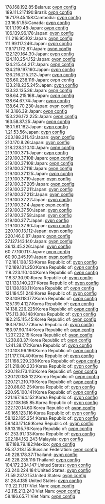 178.168.192.85:Belarus: [ovpn config](vpn/178_168_192_85.ovpn)  
189.111.217.190:Brazil: [ovpn config](vpn/189_111_217_190.ovpn)  
167.179.45.158:Cambodia: [ovpn config](vpn/167_179_45_158.ovpn)  
23.16.51.55:Canada: [ovpn config](vpn/23_16_51_55.ovpn)  
101.1.199.48:Japan: [ovpn config](vpn/101_1_199_48.ovpn)  
106.139.96.178:Japan: [ovpn config](vpn/106_139_96_178.ovpn)  
111.216.95.102:Japan: [ovpn config](vpn/111_216_95_102.ovpn)  
111.99.117.246:Japan: [ovpn config](vpn/111_99_117_246.ovpn)  
119.171.172.87:Japan: [ovpn config](vpn/119_171_172_87.ovpn)  
122.129.164.30:Japan: [ovpn config](vpn/122_129_164_30.ovpn)  
124.110.254.152:Japan: [ovpn config](vpn/124_110_254_152.ovpn)  
124.215.44.217:Japan: [ovpn config](vpn/124_215_44_217.ovpn)  
124.219.197.160:Japan: [ovpn config](vpn/124_219_197_160.ovpn)  
126.216.215.212:Japan: [ovpn config](vpn/126_216_215_212.ovpn)  
126.60.238.116:Japan: [ovpn config](vpn/126_60_238_116.ovpn)  
133.218.235.245:Japan: [ovpn config](vpn/133_218_235_245.ovpn)  
133.32.135.36:Japan: [ovpn config](vpn/133_32_135_36.ovpn)  
138.64.215.168:Japan: [ovpn config](vpn/138_64_215_168.ovpn)  
138.64.67.74:Japan: [ovpn config](vpn/138_64_67_74.ovpn)  
138.64.70.230:Japan: [ovpn config](vpn/138_64_70_230.ovpn)  
14.3.166.39:Japan: [ovpn config](vpn/14_3_166_39.ovpn)  
153.226.172.225:Japan: [ovpn config](vpn/153_226_172_225.ovpn)  
163.58.87.25:Japan: [ovpn config](vpn/163_58_87_25.ovpn)  
180.1.61.182:Japan: [ovpn config](vpn/180_1_61_182.ovpn)  
1.21.53.56:Japan: [ovpn config](vpn/1_21_53_56.ovpn)  
203.188.211.43:Japan: [ovpn config](vpn/203_188_211_43.ovpn)  
210.170.8.26:Japan: [ovpn config](vpn/210_170_8_26.ovpn)  
218.228.210.10:Japan: [ovpn config](vpn/218_228_210_10.ovpn)  
219.100.37.1:Japan: [ovpn config](vpn/219_100_37_1.ovpn)  
219.100.37.108:Japan: [ovpn config](vpn/219_100_37_108.ovpn)  
219.100.37.109:Japan: [ovpn config](vpn/219_100_37_109.ovpn)  
219.100.37.116:Japan: [ovpn config](vpn/219_100_37_116.ovpn)  
219.100.37.125:Japan: [ovpn config](vpn/219_100_37_125.ovpn)  
219.100.37.19:Japan: [ovpn config](vpn/219_100_37_19.ovpn)  
219.100.37.205:Japan: [ovpn config](vpn/219_100_37_205.ovpn)  
219.100.37.211:Japan: [ovpn config](vpn/219_100_37_211.ovpn)  
219.100.37.213:Japan: [ovpn config](vpn/219_100_37_213.ovpn)  
219.100.37.22:Japan: [ovpn config](vpn/219_100_37_22.ovpn)  
219.100.37.4:Japan: [ovpn config](vpn/219_100_37_4.ovpn)  
219.100.37.50:Japan: [ovpn config](vpn/219_100_37_50.ovpn)  
219.100.37.58:Japan: [ovpn config](vpn/219_100_37_58.ovpn)  
219.100.37.7:Japan: [ovpn config](vpn/219_100_37_7.ovpn)  
219.100.37.90:Japan: [ovpn config](vpn/219_100_37_90.ovpn)  
220.100.13.112:Japan: [ovpn config](vpn/220_100_13_112.ovpn)  
220.146.0.87:Japan: [ovpn config](vpn/220_146_0_87.ovpn)  
27.127.143.140:Japan: [ovpn config](vpn/27_127_143_140.ovpn)  
36.13.45.226:Japan: [ovpn config](vpn/36_13_45_226.ovpn)  
60.77.100.117:Japan: [ovpn config](vpn/60_77_100_117.ovpn)  
60.90.245.191:Japan: [ovpn config](vpn/60_90_245_191.ovpn)  
112.161.108.153:Korea Republic of: [ovpn config](vpn/112_161_108_153.ovpn)  
112.169.131.250:Korea Republic of: [ovpn config](vpn/112_169_131_250.ovpn)  
118.223.110.104:Korea Republic of: [ovpn config](vpn/118_223_110_104.ovpn)  
118.37.30.90:Korea Republic of: [ovpn config](vpn/118_37_30_90.ovpn)  
121.133.140.237:Korea Republic of: [ovpn config](vpn/121_133_140_237.ovpn)  
121.138.163.11:Korea Republic of: [ovpn config](vpn/121_138_163_11.ovpn)  
121.184.51.248:Korea Republic of: [ovpn config](vpn/121_184_51_248.ovpn)  
123.109.118.177:Korea Republic of: [ovpn config](vpn/123_109_118_177.ovpn)  
125.139.4.127:Korea Republic of: [ovpn config](vpn/125_139_4_127.ovpn)  
14.138.226.225:Korea Republic of: [ovpn config](vpn/14_138_226_225.ovpn)  
175.113.98.148:Korea Republic of: [ovpn config](vpn/175_113_98_148.ovpn)  
182.215.115.45:Korea Republic of: [ovpn config](vpn/182_215_115_45.ovpn)  
183.97.167.77:Korea Republic of: [ovpn config](vpn/183_97_167_77.ovpn)  
183.97.90.114:Korea Republic of: [ovpn config](vpn/183_97_90_114.ovpn)  
1.237.222.15:Korea Republic of: [ovpn config](vpn/1_237_222_15.ovpn)  
1.238.83.37:Korea Republic of: [ovpn config](vpn/1_238_83_37.ovpn)  
1.241.38.172:Korea Republic of: [ovpn config](vpn/1_241_38_172.ovpn)  
210.103.96.196:Korea Republic of: [ovpn config](vpn/210_103_96_196.ovpn)  
211.177.74.40:Korea Republic of: [ovpn config](vpn/211_177_74_40.ovpn)  
211.198.229.238:Korea Republic of: [ovpn config](vpn/211_198_229_238.ovpn)  
211.219.80.233:Korea Republic of: [ovpn config](vpn/211_219_80_233.ovpn)  
220.118.173.113:Korea Republic of: [ovpn config](vpn/220_118_173_113.ovpn)  
220.120.185.122:Korea Republic of: [ovpn config](vpn/220_120_185_122.ovpn)  
220.121.210.79:Korea Republic of: [ovpn config](vpn/220_121_210_79.ovpn)  
220.86.83.25:Korea Republic of: [ovpn config](vpn/220_86_83_25.ovpn)  
220.95.100.141:Korea Republic of: [ovpn config](vpn/220_95_100_141.ovpn)  
221.167.164.152:Korea Republic of: [ovpn config](vpn/221_167_164_152.ovpn)  
222.108.165.85:Korea Republic of: [ovpn config](vpn/222_108_165_85.ovpn)  
222.120.14.60:Korea Republic of: [ovpn config](vpn/222_120_14_60.ovpn)  
49.165.123.116:Korea Republic of: [ovpn config](vpn/49_165_123_116.ovpn)  
58.122.165.254:Korea Republic of: [ovpn config](vpn/58_122_165_254.ovpn)  
58.143.17.149:Korea Republic of: [ovpn config](vpn/58_143_17_149.ovpn)  
59.13.195.76:Korea Republic of: [ovpn config](vpn/59_13_195_76.ovpn)  
61.253.91.133:Korea Republic of: [ovpn config](vpn/61_253_91_133.ovpn)  
202.184.152.243:Malaysia: [ovpn config](vpn/202_184_152_243.ovpn)  
187.188.79.182:Mexico: [ovpn config](vpn/187_188_79_182.ovpn)  
95.37.218.155:Russian Federation: [ovpn config](vpn/95_37_218_155.ovpn)  
49.228.178.37:Thailand: [ovpn config](vpn/49_228_178_37.ovpn)  
49.228.235.116:Thailand: [ovpn config](vpn/49_228_235_116.ovpn)  
104.172.234.147:United States: [ovpn config](vpn/104_172_234_147.ovpn)  
23.240.224.184:United States: [ovpn config](vpn/23_240_224_184.ovpn)  
71.59.237.215:United States: [ovpn config](vpn/71_59_237_215.ovpn)  
81.28.4.185:United States: [ovpn config](vpn/81_28_4_185.ovpn)  
113.22.11.117:Viet Nam: [ovpn config](vpn/113_22_11_117.ovpn)  
42.115.213.243:Viet Nam: [ovpn config](vpn/42_115_213_243.ovpn)  
58.186.65.71:Viet Nam: [ovpn config](vpn/58_186_65_71.ovpn)  
